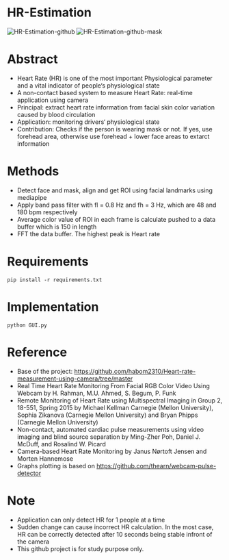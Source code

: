 # HR-Estimation
![HR-Estimation-github](https://github.com/user-attachments/assets/d4df1ce7-c119-4061-ae7e-9a56e3b0e6d4)
![HR-Estimation-github-mask](https://github.com/user-attachments/assets/45b81361-733f-458e-9995-88487692a15e)

# Abstract
- Heart Rate (HR) is one of the most important Physiological parameter and a vital indicator of people‘s physiological state
- A non-contact based system to measure Heart Rate: real-time application using camera
- Principal: extract heart rate information from facial skin color variation caused by blood circulation 
- Application: monitoring drivers‘ physiological state
- Contribution: Checks if the person is wearing mask or not. If yes, use forehead area, otherwise use forehead + lower face areas to extarct information

# Methods 
- Detect face and mask, align and get ROI using facial landmarks using mediapipe
- Apply band pass filter with fl = 0.8 Hz and fh = 3 Hz, which are 48 and 180 bpm respectively
- Average color value of ROI in each frame is calculate pushed to a data buffer which is 150 in length
- FFT the data buffer. The highest peak is Heart rate 

# Requirements
```
pip install -r requirements.txt
```

# Implementation
```
python GUI.py
```

# Reference
- Base of the project: https://github.com/habom2310/Heart-rate-measurement-using-camera/tree/master
- Real Time Heart Rate Monitoring From Facial RGB Color Video Using Webcam by H. Rahman, M.U. Ahmed, S. Begum, P. Funk
- Remote Monitoring of Heart Rate using Multispectral Imaging in Group 2, 18-551, Spring 2015 by Michael Kellman Carnegie (Mellon University), Sophia Zikanova (Carnegie Mellon University) and Bryan Phipps (Carnegie Mellon University)
- Non-contact, automated cardiac pulse measurements using video imaging and blind source separation by Ming-Zher Poh, Daniel J. McDuff, and Rosalind W. Picard
- Camera-based Heart Rate Monitoring by Janus Nørtoft Jensen and Morten Hannemose
- Graphs plotting is based on https://github.com/thearn/webcam-pulse-detector

# Note
- Application can only detect HR for 1 people at a time
- Sudden change can cause incorrect HR calculation. In the most case, HR can be correctly detected after 10 seconds being stable infront of the camera
- This github project is for study purpose only.
